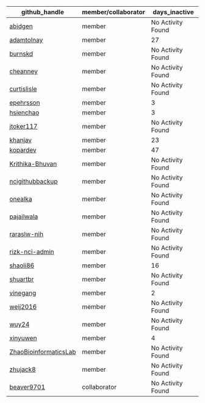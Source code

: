
| github_handle   | member/collaborator | days_inactive |
|-----------------|----------------------|---------------|
| [abidgen](https://github.com/abidgen) | member               | No Activity Found |
| [adamtolnay](https://github.com/adamtolnay) | member               | 27            |
| [burnskd](https://github.com/burnskd) | member               | No Activity Found |
| [cheanney](https://github.com/cheanney) | member               | No Activity Found |
| [curtislisle](https://github.com/curtislisle) | member               | No Activity Found |
| [epehrsson](https://github.com/epehrsson) | member               | 3             |
| [hsienchao](https://github.com/hsienchao) | member               | 3             |
| [jtoker117](https://github.com/jtoker117) | member               | No Activity Found |
| [khanjav](https://github.com/khanjav) | member               | 23            |
| [kopardev](https://github.com/kopardev) | member               | 47            |
| [Krithika-Bhuvan](https://github.com/Krithika-Bhuvan) | member               | No Activity Found |
| [ncigithubbackup](https://github.com/ncigithubbackup) | member               | No Activity Found |
| [onealka](https://github.com/onealka) | member               | No Activity Found |
| [pajailwala](https://github.com/pajailwala) | member               | No Activity Found |
| [raraslw-nih](https://github.com/raraslw-nih) | member               | No Activity Found |
| [rizk-nci-admin](https://github.com/rizk-nci-admin) | member               | No Activity Found |
| [shaoli86](https://github.com/shaoli86) | member               | 16            |
| [shuartbr](https://github.com/shuartbr) | member               | No Activity Found |
| [vinegang](https://github.com/vinegang) | member               | 2             |
| [weij2016](https://github.com/weij2016) | member               | No Activity Found |
| [wuy24](https://github.com/wuy24) | member               | No Activity Found |
| [xinyuwen](https://github.com/xinyuwen) | member               | 4             |
| [ZhaoBioinformaticsLab](https://github.com/ZhaoBioinformaticsLab) | member               | No Activity Found |
| [zhujack8](https://github.com/zhujack8) | member               | No Activity Found |
| [beaver9701](https://github.com/beaver9701) | collaborator         | No Activity Found |
